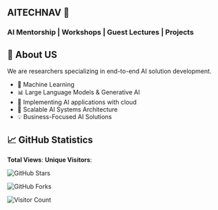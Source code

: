 ## AITECHNAV 👋

### AI Mentorship | Workshops | Guest Lectures | Projects


## 🚀 About US

We are researchers specializing in end-to-end AI solution development.
- 🤖 Machine Learning 
- 📊 Large Language Models & Generative AI
- 🔄 Implementing AI applications with cloud
- 🎯 Scalable AI Systems Architecture
- 💡 Business-Focused AI Solutions


## 📈 GitHub Statistics

**Total Views**: <!-- VIEWS -->
**Unique Visitors**: <!-- UNIQUES -->

![GitHub Stars](https://img.shields.io/github/stars/aitechnav/PythonDataScience?style=social)

![GitHub Forks](https://img.shields.io/github/forks/aitechnav/PythonDataScience?style=social)



![Visitor Count](https://hits.seeyoufarm.com/api/count/incr/badge.svg?url=https%3A%2F%2Fgithub.com%2FAITECHNAV&count_bg=%2379C83D&title_bg=%23555555&icon=github.svg&icon_color=%23E7E7E7&title=Visitors&edge_flat=false)

<!--
<div align="center">

[![GitHub Stats](https://github-readme-stats.vercel.app/api?username=tyagian/orgs&show_icons=true&hide=&count_private=true&title_color=444e59&text_color=3382ed&icon_color=ef4444&bg_color=ffffff&hide_border=true&show_icons=true)](https://github.com/aitechnav)

[![GitHub Streak](https://github-readme-streak-stats.herokuapp.com/?user=tyagian/orgs&stroke=3382ed&background=ffffff&ring=444e59&fire=444e59&currStreakNum=3382ed&currStreakLabel=444e59&sideNums=3382ed&sideLabels=3382ed&dates=3382ed&hide_border=true)](https://github.com/aitechnav)

[![Top Languages](https://github-readme-stats.vercel.app/api/top-langs/?username=tyagian/orgs&langs_count=6&title_color=444e59&text_color=3382ed&icon_color=ef4444&bg_color=ffffff&hide_border=true&layout=compact)](https://github.com/aitechnav)

</div>


**Here are some ideas to get you started:**

🙋‍♀️ A short introduction - what is your organization all about?
🌈 Contribution guidelines - how can the community get involved?
👩‍💻 Useful resources - where can the community find your docs? Is there anything else the community should know?
🍿 Fun facts - what does your team eat for breakfast?
🧙 Remember, you can do mighty things with the power of [Markdown](https://docs.github.com/github/writing-on-github/getting-started-with-writing-and-formatting-on-github/basic-writing-and-formatting-syntax)
-->

